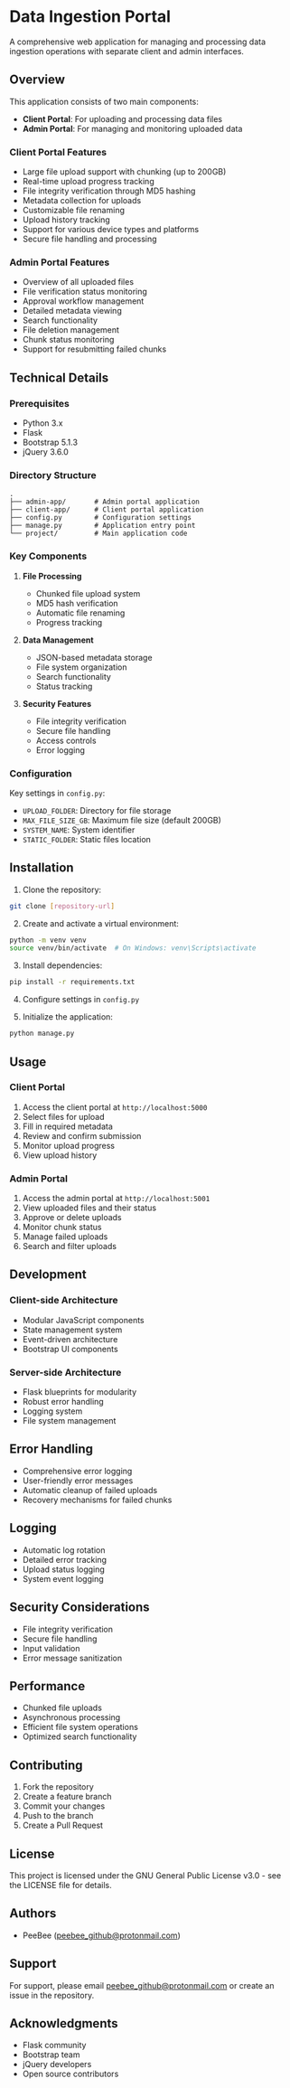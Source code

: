 # Data Ingestion Portal

A comprehensive web application for managing and processing data ingestion operations with separate client and admin interfaces.

## Overview

This application consists of two main components:
- **Client Portal**: For uploading and processing data files
- **Admin Portal**: For managing and monitoring uploaded data

### Client Portal Features

- Large file upload support with chunking (up to 200GB)
- Real-time upload progress tracking
- File integrity verification through MD5 hashing
- Metadata collection for uploads
- Customizable file renaming
- Upload history tracking
- Support for various device types and platforms
- Secure file handling and processing

### Admin Portal Features

- Overview of all uploaded files
- File verification status monitoring
- Approval workflow management
- Detailed metadata viewing
- Search functionality
- File deletion management
- Chunk status monitoring
- Support for resubmitting failed chunks

## Technical Details

### Prerequisites

- Python 3.x
- Flask
- Bootstrap 5.1.3
- jQuery 3.6.0

### Directory Structure

```
.
├── admin-app/       # Admin portal application
├── client-app/      # Client portal application
├── config.py        # Configuration settings
├── manage.py        # Application entry point
└── project/         # Main application code
```

### Key Components

1. **File Processing**
   - Chunked file upload system
   - MD5 hash verification
   - Automatic file renaming
   - Progress tracking

2. **Data Management**
   - JSON-based metadata storage
   - File system organization
   - Search functionality
   - Status tracking

3. **Security Features**
   - File integrity verification
   - Secure file handling
   - Access controls
   - Error logging

### Configuration

Key settings in `config.py`:
- `UPLOAD_FOLDER`: Directory for file storage
- `MAX_FILE_SIZE_GB`: Maximum file size (default 200GB)
- `SYSTEM_NAME`: System identifier
- `STATIC_FOLDER`: Static files location

## Installation

1. Clone the repository:
```bash
git clone [repository-url]
```

2. Create and activate a virtual environment:
```bash
python -m venv venv
source venv/bin/activate  # On Windows: venv\Scripts\activate
```

3. Install dependencies:
```bash
pip install -r requirements.txt
```

4. Configure settings in `config.py`

5. Initialize the application:
```bash
python manage.py
```

## Usage

### Client Portal

1. Access the client portal at `http://localhost:5000`
2. Select files for upload
3. Fill in required metadata
4. Review and confirm submission
5. Monitor upload progress
6. View upload history

### Admin Portal

1. Access the admin portal at `http://localhost:5001`
2. View uploaded files and their status
3. Approve or delete uploads
4. Monitor chunk status
5. Manage failed uploads
6. Search and filter uploads

## Development

### Client-side Architecture
- Modular JavaScript components
- State management system
- Event-driven architecture
- Bootstrap UI components

### Server-side Architecture
- Flask blueprints for modularity
- Robust error handling
- Logging system
- File system management

## Error Handling

- Comprehensive error logging
- User-friendly error messages
- Automatic cleanup of failed uploads
- Recovery mechanisms for failed chunks

## Logging

- Automatic log rotation
- Detailed error tracking
- Upload status logging
- System event logging

## Security Considerations

- File integrity verification
- Secure file handling
- Input validation
- Error message sanitization

## Performance

- Chunked file uploads
- Asynchronous processing
- Efficient file system operations
- Optimized search functionality

## Contributing

1. Fork the repository
2. Create a feature branch
3. Commit your changes
4. Push to the branch
5. Create a Pull Request

## License

This project is licensed under the GNU General Public License v3.0 - see the LICENSE file for details.

## Authors

* PeeBee (peebee_github@protonmail.com)

## Support

For support, please email peebee_github@protonmail.com or create an issue in the repository.

## Acknowledgments

- Flask community
- Bootstrap team
- jQuery developers
- Open source contributors
